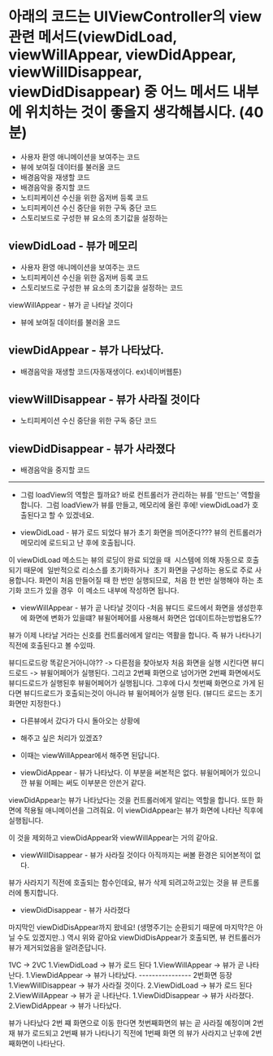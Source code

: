 # 아래의 코드는 UIViewController의 view 관련 메서드(viewDidLoad, viewWillAppear, viewDidAppear, viewWillDisappear, viewDidDisappear) 중 어느 메서드 내부에 위치하는 것이 좋을지 생각해봅시다. (40분)
- 사용자 환영 애니메이션을 보여주는 코드
- 뷰에 보여질 데이터를 불러올 코드
- 배경음악을 재생할 코드
- 배경음악을 중지할 코드
- 노티피케이션 수신을 위한 옵저버 등록 코드
- 노티피케이션 수신 중단을 위한 구독 중단 코드
- 스토리보드로 구성한 뷰 요소의 초기값을 설정하는 


## viewDidLoad - 뷰가 메모리
- 사용자 환영 애니메이션을 보여주는 코드
- 노티피케이션 수신을 위한 옵저버 등록 코드
- 스토리보드로 구성한 뷰 요소의 초기값을 설정하는 코드

viewWillAppear - 뷰가 곧 나타날 것이다
- 뷰에 보여질 데이터를 불러올 코드

## viewDidAppear - 뷰가 나타났다.
- 배경음악을 재생할 코드(자동재생이다. ex)네이버웹툰)

## viewWillDisappear - 뷰가 사라질 것이다
- 노티피케이션 수신 중단을 위한 구독 중단 코드

## viewDidDisappear - 뷰가 사라졌다
- 배경음악을 중지할 코드

---

- 그럼 loadView의 역할은 뭘까요?
바로 컨트롤러가 관리하는 뷰를 '만드는' 역할을 합니다. 
그럼 loadView가 뷰를 만들고, 메모리에 올린 후에!
viewDidLoad가 호출된다고 할 수 있겠네요.

- viewDidLoad - 뷰가 로드 되었다
뷰가 초기 화면을 띄어준다???
뷰의 컨트롤러가 메모리에 로드되고 난 후에 호출됩니다.

이 viewDidLoad 메소드는 뷰의 로딩이 완료 되었을 때 
시스템에 의해 자동으로 호출되기 때문에 
일반적으로 리소스를 초기화하거나 
초기 화면을 구성하는 용도로 주로 사용합니다.
화면이 처음 만들어질 때 한 번만 실행되므로, 
처음 한 번만 실행해야 하는 초기화 코드가 있을 경우 
이 메소드 내부에 작성하면 됩니다. 



- viewWillAppear - 뷰가 곧 나타날 것이다
-처음 뷰디드 로드에서 화면을 생성한후에 화면에 변화가 있을떄?
뷰윌어페어를 사용해서 화면은 업데이트하는방법용도??

뷰가 이제 나타날 거라는 신호를 컨트롤러에게 알리는 역활을 합니다.
즉 뷰가 나타나기 직전에 호출된다고 볼 수있따.

뷰디드로드랑 똑같은거아니야?? -> 다른점을 찾아보자
처음 화면을 실행 시킨다면
뷰디드로드 -> 뷰윌어페어가 실행된다.
그리고 2번째 화면으로 넘어가면
2번째 화면에서도 뷰디드로드가 실행된후 뷰윌어페어가 실행됩니다.
그후에 다시 첫번째 화면으로 가게 된다면 뷰디드로드가 호출되는것이 아니라
뷰 윌어페어가 실행 된다. (뷰디드 로드는 초기화면만 지정한다.)

- 다른뷰에서 갔다가 다시 돌아오는 상황에
- 해주고 싶은 처리가 있겠죠?
- 이때는 viewWillAppear에서 해주면 된답니다.


- viewDidAppear - 뷰가 나타났다.
이 부분을 써본적은 없다. 뷰윌어페어가 있으니깐 뷰윌 어페는 써도 이부분은 안쓴거 같다.

viewDidAppear는 뷰가 나타났다는 것을 컨트롤러에게 알리는 역할을 합니다. 또한 화면에 적용될 애니메이션을 그려줘요.
이 viewDidAppear는 뷰가 화면에 나타난 직후에 실행됩니다. 

이 것을 제외하고 viewDidAppear와 viewWillAppear는 거의 같아요.


- viewWillDisappear - 뷰가 사라질 것이다
아직까지는 써볼 환경은 되어본적이 없다.

뷰가 사라지기 직전에 호출되는 함수인데요,
뷰가 삭제 되려고하고있는 것을 뷰 콘트롤러에 통지합니다.

- viewDidDisappear - 뷰가 사라졌다

마지막인 viewDidDisAppear까지 왔네요!
(생명주기는 순환되기 때문에 마지막?은 아닐 수도 있겠지만..)
역시 위와 같아요
viewDidDisAppear가 호출되면,
뷰 컨트롤러가 뷰가 제거되었음을 알려준답니다. 

1VC -> 2VC
1.ViewDidLoad      -> 뷰가 로드 된다
1.ViewWillAppear    -> 뷰가 곧 나타난다.
1.ViewDidAppear     -> 뷰가 나타났다.
---------------- 2번화면 등장
1.ViewWillDisappear     -> 뷰가 사라질 것이다.
2.ViewDidLoad          -> 뷰가 로드 된다  
2.ViewWillAppear     -> 뷰가 곧 나타난다.
1.ViewDidDisappear     -> 뷰가 사라졌다.
2.ViewDidAppear       -> 뷰가 나타났다.

뷰가 나타났다 2번 쨰 화면으로 이동 한다면
첫번째화면의 뷰는 곧 사라질 예정이며  2번재 뷰가 로드되고 2번째 뷰가 나타나기 직전에 1번째 화면 의 뷰가 사라지고 난후에 2번째화면이 나타난다.



